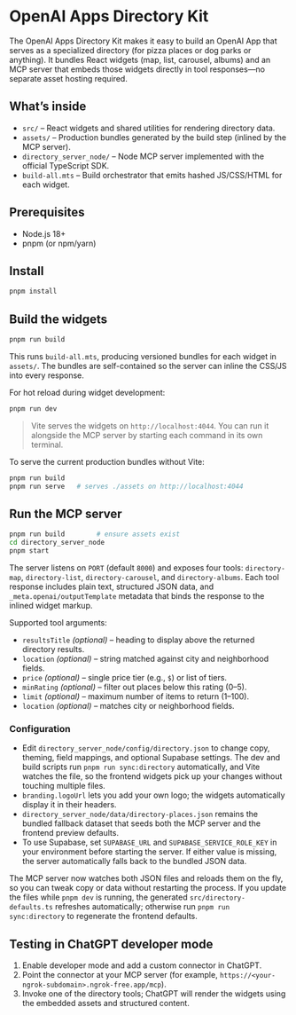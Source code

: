 # OpenAI Apps Directory Kit

The OpenAI Apps Directory Kit makes it easy to build an OpenAI App that serves as a specialized directory (for pizza places or dog parks or anything). It bundles React widgets (map, list, carousel, albums) and an MCP server that embeds those widgets directly in tool responses—no separate asset hosting required.

## What’s inside

- `src/` – React widgets and shared utilities for rendering directory data.
- `assets/` – Production bundles generated by the build step (inlined by the MCP server).
- `directory_server_node/` – Node MCP server implemented with the official TypeScript SDK.
- `build-all.mts` – Build orchestrator that emits hashed JS/CSS/HTML for each widget.

## Prerequisites

- Node.js 18+
- pnpm (or npm/yarn)

## Install

```bash
pnpm install
```

## Build the widgets

```bash
pnpm run build
```

This runs `build-all.mts`, producing versioned bundles for each widget in `assets/`. The bundles are self-contained so the server can inline the CSS/JS into every response.

For hot reload during widget development:

```bash
pnpm run dev
```

> Vite serves the widgets on `http://localhost:4044`. You can run it alongside the MCP server by starting each command in its own terminal.

To serve the current production bundles without Vite:

```bash
pnpm run build
pnpm run serve   # serves ./assets on http://localhost:4044
```

## Run the MCP server

```bash
pnpm run build        # ensure assets exist
cd directory_server_node
pnpm start
```

The server listens on `PORT` (default `8000`) and exposes four tools: `directory-map`, `directory-list`, `directory-carousel`, and `directory-albums`. Each tool response includes plain text, structured JSON data, and `_meta.openai/outputTemplate` metadata that binds the response to the inlined widget markup.

Supported tool arguments:

- `resultsTitle` _(optional)_ – heading to display above the returned directory results.
- `location` _(optional)_ – string matched against city and neighborhood fields.
- `price` _(optional)_ – single price tier (e.g., `$`) or list of tiers.
- `minRating` _(optional)_ – filter out places below this rating (0–5).
- `limit` _(optional)_ – maximum number of items to return (1–100).
- `location` _(optional)_ – matches city or neighborhood fields.

### Configuration

- Edit `directory_server_node/config/directory.json` to change copy, theming, field mappings, and optional Supabase settings. The dev and build scripts run `pnpm run sync:directory` automatically, and Vite watches the file, so the frontend widgets pick up your changes without touching multiple files.
- `branding.logoUrl` lets you add your own logo; the widgets automatically display it in their headers.
- `directory_server_node/data/directory-places.json` remains the bundled fallback dataset that seeds both the MCP server and the frontend preview defaults.
- To use Supabase, set `SUPABASE_URL` and `SUPABASE_SERVICE_ROLE_KEY` in your environment before starting the server. If either value is missing, the server automatically falls back to the bundled JSON data.

The MCP server now watches both JSON files and reloads them on the fly, so you can tweak copy or data without restarting the process. If you update the files while `pnpm dev` is running, the generated `src/directory-defaults.ts` refreshes automatically; otherwise run `pnpm run sync:directory` to regenerate the frontend defaults.

## Testing in ChatGPT developer mode

1. Enable developer mode and add a custom connector in ChatGPT.
2. Point the connector at your MCP server (for example, `https://<your-ngrok-subdomain>.ngrok-free.app/mcp`).
3. Invoke one of the directory tools; ChatGPT will render the widgets using the embedded assets and structured content.
